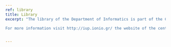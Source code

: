 ```yaml
---
ref: library
title: Library 
excerpt: "The library of the Department of Informatics is part of the Central Library the Ionian University. It is fully automated and connected to the university network. Its purpose is to satisfy the academic and research needs of students, teachers and administrative staff as well as the wider university community of the Ionian University. The library is open daily.

For more information visit http://iup.ionio.gr/ the website of the central library of the Ionian University."


---
```


